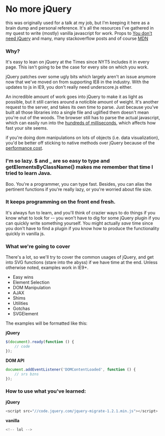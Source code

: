 # No more jQuery

this was originally used for a talk at my job, but I'm keeping it here as a brain dump and personal reference. It's all the resources I've gathered in my quest to write (mostly) vanilla javascript for work. Props to [You don't need jQuery](http://blog.garstasio.com/you-dont-need-jquery/) and many, many stackoverflow posts and of course [MDN](https://developer.mozilla.org/en-US/docs/Web/Reference/API)

### Why?

It's easy to lean on jQuery at the Times since NYT5 includes it in every page. This isn't going to be the case for every site on which you work.

jQuery patches over some ugly bits which largely aren't an issue anymore now that we've moved on from supporting IE8 in the industry. With the updates to js in IE9, you don't really need underscore.js either.

An incredible amount of work goes into jQuery to make it as light as possible, but it still carries around a noticible amount of weight. It's another request to the server, and takes its own time to parse. Just because you've built all those libraries into a single file and uglified them doesn't mean you're out of the woods. The browser still has to parse the actual javascript, which can easily run into the [hundreds of milliseconds](http://timkadlec.com/2014/09/js-parse-and-execution-time/), which affects how fast your site seems.

if you're doing dom manipulations on lots of objects (i.e. data visualization), you'd be better off sticking to native methods over jQuery because of the [performance cost](http://jsperf.com/getelementbyid-vs-jquery-id/72).

### I'm so lazy. $ and _ are so easy to type and getElementsByClassName() makes me remember that time I tried to learn Java.

Boo. You're a programmer, you can type fast. Besides, you can alias the pertinent functions if you're really lazy, or you're worried about file size.

### It keeps programming on the front end fresh.

It's always fun to learn, and you'll think of crazier ways to do things if you know what to look for -- you won't have to dig for some jQuery plugin if you can quickly write something yourself. You might actually _save_ time since you don't have to find a plugin if you know how to produce the functionality quickly in vanilla js.

### What we're going to cover

There's a lot, so we'll try to cover the common usages of jQuery, and get into SVG functions (stare into the abyss) if we have time at the end. Unless otherwise noted, examples work in IE9+.

* Easy wins
* Element Selection
* DOM Manipulation
* AJAX
* Shims
* Utilities
* Gotchas
* SVGElement

The examples will be formatted like this:

**jQuery**
```javascript
$(document).ready(function () {
    // code
});
```

**DOM API**
```javascript
document.addEventListener('DOMContentLoaded', function () {
    // srs bzns
});
```

### How to use what you've learned:

**jQuery**
```javascript
<script src="//code.jquery.com/jquery-migrate-1.2.1.min.js"></script>
```

**vanilla**
```javascript
<!-- lol -->
```
